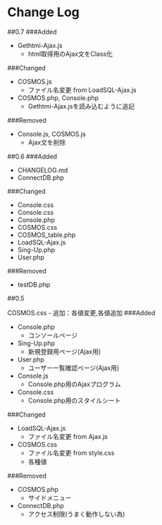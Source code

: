 # Change Log

##0.7
###Added
- Gethtmi-Ajax.js
    - html取得用のAjax文をClass化

###Changed
- COSMOS.js
    - ファイル名変更 from LoadSQL-Ajax.js
- COSMOS.php, Console.php
    - Gethtmi-Ajax.jsを読み込むように追記

###Removed
- Console.js, COSMOS.js
    - Ajax文を削除

##0.6
###Added
- CHANGELOG.md
- ConnectDB.php

###Changed
- Console.css
- Console.css
- Console.php
- COSMOS.css
- COSMOS_table.php
- LoadSQL-Ajax.js
- Sing-Up.php
- User.php

###Removed
- testDB.php

##0.5
 
COSMOS.css  - 追加：各値変更,各値追加
###Added
- Console.php
    - コンソールページ
- Sing-Up.php
    - 新規登録用ページ(Ajax用)
- User.php
    - ユーザー一覧確認ページ(Ajax用)
- Console.js
    - Console.php用のAjaxプログラム
- Console.css
    - Console.php用のスタイルシート

###Changed
- LoadSQL-Ajax.js
    - ファイル名変更 from Ajax.js
- COSMOS.css
    - ファイル名変更 from style.css
    - 各種値

###Removed
- COSMOS.php
    - サイドメニュー
- ConnectDB.php
    - アクセス制限(うまく動作しない為)